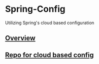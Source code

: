 # Spring-Config
Utilizing Spring's cloud based configuration
## [Overview](https://spring.io/projects/spring-cloud-config)
## [Repo for cloud based config](https://github.com/vkku/config-repo.git)
